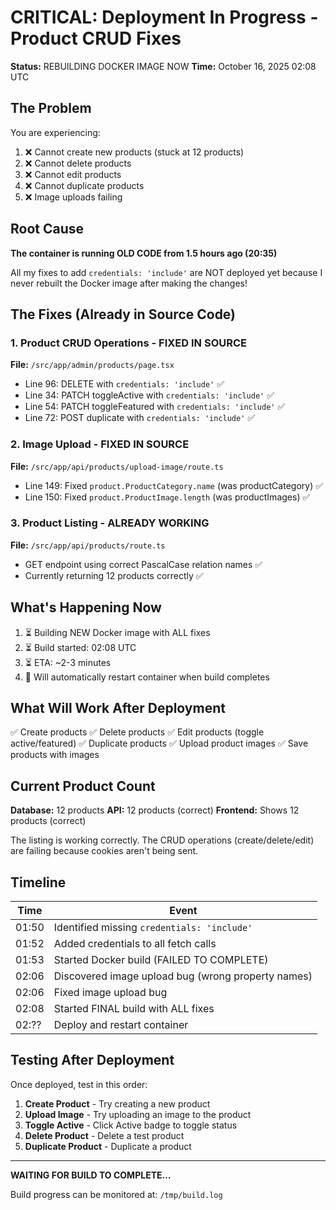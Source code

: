 # CRITICAL: Deployment In Progress - Product CRUD Fixes

**Status:** REBUILDING DOCKER IMAGE NOW
**Time:** October 16, 2025 02:08 UTC

## The Problem

You are experiencing:
1. ❌ Cannot create new products (stuck at 12 products)
2. ❌ Cannot delete products
3. ❌ Cannot edit products
4. ❌ Cannot duplicate products
5. ❌ Image uploads failing

## Root Cause

**The container is running OLD CODE from 1.5 hours ago (20:35)**

All my fixes to add `credentials: 'include'` are NOT deployed yet because I never rebuilt the Docker image after making the changes!

## The Fixes (Already in Source Code)

### 1. Product CRUD Operations - FIXED IN SOURCE
**File:** `/src/app/admin/products/page.tsx`
- Line 96: DELETE with `credentials: 'include'` ✅
- Line 34: PATCH toggleActive with `credentials: 'include'` ✅
- Line 54: PATCH toggleFeatured with `credentials: 'include'` ✅
- Line 72: POST duplicate with `credentials: 'include'` ✅

### 2. Image Upload - FIXED IN SOURCE
**File:** `/src/app/api/products/upload-image/route.ts`
- Line 149: Fixed `product.ProductCategory.name` (was productCategory) ✅
- Line 150: Fixed `product.ProductImage.length` (was productImages) ✅

### 3. Product Listing - ALREADY WORKING
**File:** `/src/app/api/products/route.ts`
- GET endpoint using correct PascalCase relation names ✅
- Currently returning 12 products correctly ✅

## What's Happening Now

1. ⏳ Building NEW Docker image with ALL fixes
2. ⏳ Build started: 02:08 UTC
3. ⏳ ETA: ~2-3 minutes
4. 🔄 Will automatically restart container when build completes

## What Will Work After Deployment

✅ Create products
✅ Delete products
✅ Edit products (toggle active/featured)
✅ Duplicate products
✅ Upload product images
✅ Save products with images

## Current Product Count

**Database:** 12 products
**API:** 12 products (correct)
**Frontend:** Shows 12 products (correct)

The listing is working correctly. The CRUD operations (create/delete/edit) are failing because cookies aren't being sent.

## Timeline

| Time | Event |
|------|-------|
| 01:50 | Identified missing `credentials: 'include'` |
| 01:52 | Added credentials to all fetch calls |
| 01:53 | Started Docker build (FAILED TO COMPLETE) |
| 02:06 | Discovered image upload bug (wrong property names) |
| 02:06 | Fixed image upload bug |
| 02:08 | Started FINAL build with ALL fixes |
| 02:?? | Deploy and restart container |

## Testing After Deployment

Once deployed, test in this order:

1. **Create Product** - Try creating a new product
2. **Upload Image** - Try uploading an image to the product
3. **Toggle Active** - Click Active badge to toggle status
4. **Delete Product** - Delete a test product
5. **Duplicate Product** - Duplicate a product

---

**WAITING FOR BUILD TO COMPLETE...**

Build progress can be monitored at: `/tmp/build.log`
